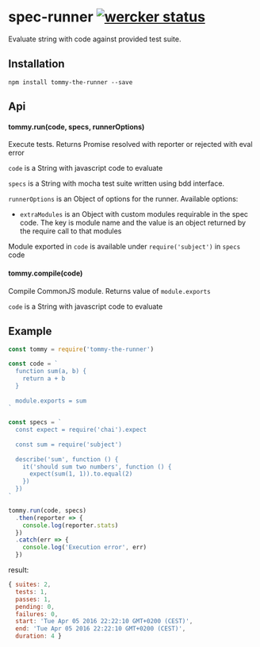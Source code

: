 # spec-runner [![wercker status](https://app.wercker.com/status/a9ef7c315f4b1d5c637896ca2ddd4ced/s/master "wercker status")](https://app.wercker.com/project/bykey/a9ef7c315f4b1d5c637896ca2ddd4ced)

Evaluate string with code against provided test suite.

## Installation

`npm install tommy-the-runner --save`

## Api

#### tommy.run(code, specs, runnerOptions)

Execute tests. Returns Promise resolved with reporter or rejected with eval error

`code` is a String with javascript code to evaluate 

`specs` is a String with mocha test suite written using bdd interface.

`runnerOptions` is an Object of options for the runner. Available options:
 
 - `extraModules` is an Object with custom modules requirable in the spec code. 
 The key is module name and the value is an object returned by the require call to that modules

Module exported in `code` is available under `require('subject')` in `specs` code 


#### tommy.compile(code)

Compile CommonJS module. Returns value of `module.exports`

`code` is a String with javascript code to evaluate 

## Example

```javascript
const tommy = require('tommy-the-runner')

const code = `
  function sum(a, b) {
    return a + b
  }
  
  module.exports = sum
`

const specs = `
  const expect = require('chai').expect
  
  const sum = require('subject')
  
  describe('sum', function () {
    it('should sum two numbers', function () {
      expect(sum(1, 1)).to.equal(2)
    })
  })
`

tommy.run(code, specs)
  .then(reporter => {
    console.log(reporter.stats)
  })
  .catch(err => {
    console.log('Execution error', err)
  })
```

result: 
```javascript
{ suites: 2,
  tests: 1,
  passes: 1,
  pending: 0,
  failures: 0,
  start: 'Tue Apr 05 2016 22:22:10 GMT+0200 (CEST)',
  end: 'Tue Apr 05 2016 22:22:10 GMT+0200 (CEST)',
  duration: 4 }
```
